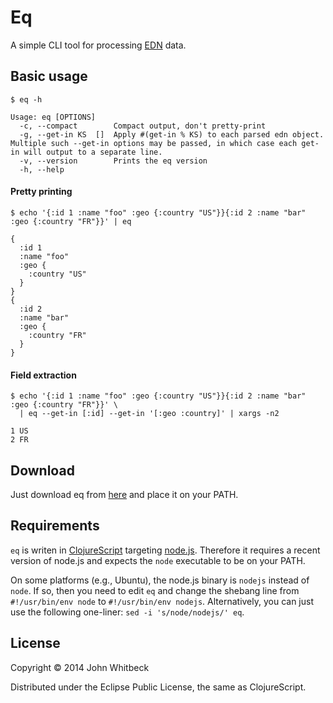 # Eq

A simple CLI tool for processing [EDN][edn] data.

[edn]: https://github.com/edn-format/edn

## Basic usage

```
$ eq -h

Usage: eq [OPTIONS]
  -c, --compact        Compact output, don't pretty-print
  -g, --get-in KS  []  Apply #(get-in % KS) to each parsed edn object. Multiple such --get-in options may be passed, in which case each get-in will output to a separate line.
  -v, --version        Prints the eq version
  -h, --help
```

#### Pretty printing

```
$ echo '{:id 1 :name "foo" :geo {:country "US"}}{:id 2 :name "bar" :geo {:country "FR"}}' | eq

{
  :id 1
  :name "foo"
  :geo {
    :country "US"
  }
}
{
  :id 2
  :name "bar"
  :geo {
    :country "FR"
  }
}
```

#### Field extraction

```
$ echo '{:id 1 :name "foo" :geo {:country "US"}}{:id 2 :name "bar" :geo {:country "FR"}}' \
  | eq --get-in [:id] --get-in '[:geo :country]' | xargs -n2

1 US
2 FR
```

## Download 

Just download eq from [here](https://raw.githubusercontent.com/jwhitbeck/eq/master/eq) and place it on your PATH.

## Requirements

`eq` is writen in [ClojureScript][clojurescript] targeting [node.js][nodejs]. Therefore it requires a recent version of node.js and expects the `node` executable to be on your PATH.

On some platforms (e.g., Ubuntu), the node.js binary is `nodejs` instead of `node`. If so, then you need to edit `eq` and change the shebang line from `#!/usr/bin/env node` to `#!/usr/bin/env nodejs`. Alternatively, you can just use the following one-liner: `sed -i 's/node/nodejs/' eq`.

[clojurescript]: https://github.com/clojure/clojurescript
[nodejs]: http://nodejs.org/

## License

Copyright &copy; 2014 John Whitbeck

Distributed under the Eclipse Public License, the same as ClojureScript.
